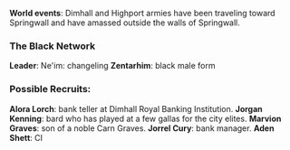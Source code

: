 **World events**: Dimhall and Highport armies have been traveling toward Springwall and have amassed outside the walls of Springwall. 

### The Black Network

**Leader**: Ne'im: changeling
**Zentarhim**: black male form

### Possible Recruits:

**Alora Lorch**: bank teller at Dimhall Royal Banking Institution.
**Jorgan Kenning**: bard who has played at a few gallas for the city elites.
**Marvion Graves**: son of a noble Carn Graves.
**Jorrel Cury**: bank manager.
**Aden Shett**: CI
